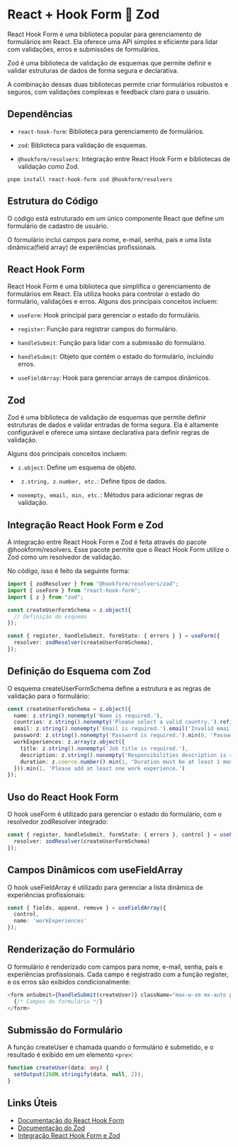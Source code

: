 # React + Hook Form 🤝 Zod

React Hook Form é uma biblioteca popular para gerenciamento de formulários em React. Ela oferece uma API simples e eficiente para lidar com validações, erros e submissões de formulários. 

Zod é uma biblioteca de validação de esquemas que permite definir e validar estruturas de dados de forma segura e declarativa.

A combinação dessas duas bibliotecas permite criar formulários robustos e seguros, com validações complexas e feedback claro para o usuário.

## Dependências

 - `react-hook-form`: Biblioteca para gerenciamento de formulários.

 - `zod`: Biblioteca para validação de esquemas.

 - `@hookform/resolvers`: Integração entre React Hook Form e bibliotecas de validação como Zod.

```
pnpm install react-hook-form zod @hookform/resolvers
```
## Estrutura do Código

O código está estruturado em um único componente React que define um formulário de cadastro de usuário. 

O formulário inclui campos para nome, e-mail, senha, país e uma lista dinâmica(field array) de experiências profissionais.

## React Hook Form
React Hook Form é uma biblioteca que simplifica o gerenciamento de formulários em React. Ela utiliza hooks para controlar o estado do formulário, validações e erros. Alguns dos principais conceitos incluem:

 - `useForm`: Hook principal para gerenciar o estado do formulário.

 - `register`: Função para registrar campos do formulário.

 - `handleSubmit`: Função para lidar com a submissão do formulário.

 - `handleSubmit`: Objeto que contém o estado do formulário, incluindo erros.

 - `useFieldArray`: Hook para gerenciar arrays de campos dinâmicos.

## Zod
Zod é uma biblioteca de validação de esquemas que permite definir estruturas de dados e validar entradas de forma segura. Ela é altamente configurável e oferece uma sintaxe declarativa para definir regras de validação.

Alguns dos principais conceitos incluem:

- `z.object`: Define um esquema de objeto.

- ` z.string, z.number, etc.`: Define tipos de dados.

- `nonempty, email, min, etc.`: Métodos para adicionar regras de validação.

## Integração React Hook Form e Zod
A integração entre React Hook Form e Zod é feita através do pacote @hookform/resolvers. Esse pacote permite que o React Hook Form utilize o Zod como um resolvedor de validação.

No código, isso é feito da seguinte forma:

```ts
import { zodResolver } from "@hookform/resolvers/zod";
import { useForm } from "react-hook-form";
import { z } from "zod";

const createUserFormSchema = z.object({
  // Definição do esquema
});

const { register, handleSubmit, formState: { errors } } = useForm({
  resolver: zodResolver(createUserFormSchema),
});
```

## Definição do Esquema com Zod
O esquema createUserFormSchema define a estrutura e as regras de validação para o formulário:

```ts
const createUserFormSchema = z.object({
  name: z.string().nonempty('Name is required.'),
  countries: z.string().nonempty('Please select a valid country.').refine(value => value !== '', 'Please select a valid country.'),
  email: z.string().nonempty('Email is required.').email('Invalid email format.'),
  password: z.string().nonempty('Password is required.').min(8, 'Password must be at least 8 characters long.'),
  workExperiences: z.array(z.object({
    title: z.string().nonempty('Job title is required.'),
    description: z.string().nonempty('Responsibilities description is required.'),
    duration: z.coerce.number().min(1, 'Duration must be at least 1 month.')
  })).min(1, 'Please add at least one work experience.')
});
```

## Uso do React Hook Form
O hook useForm é utilizado para gerenciar o estado do formulário, com o resolvedor zodResolver integrado:

```ts
const { register, handleSubmit, formState: { errors }, control } = useForm<CreateUserFormData>({
  resolver: zodResolver(createUserFormSchema)
});
```

## Campos Dinâmicos com useFieldArray
O hook useFieldArray é utilizado para gerenciar a lista dinâmica de experiências profissionais:

```ts
const { fields, append, remove } = useFieldArray({
  control,
  name: 'workExperiences'
});
```

## Renderização do Formulário
O formulário é renderizado com campos para nome, e-mail, senha, país e experiências profissionais. Cada campo é registrado com a função register, e os erros são exibidos condicionalmente:

```ts
<form onSubmit={handleSubmit(createUser)} className="max-w-sm mx-auto p-6">
  {/* Campos do formulário */}
</form>
```

## Submissão do Formulário
A função createUser é chamada quando o formulário é submetido, e o resultado é exibido em um elemento `<pre>`:


```ts
function createUser(data: any) {
  setOutput(JSON.stringify(data, null, 2));
}
```

## Links Úteis
 - [Documentação do React Hook Form](https://react-hook-form.com/)
 - [Documentação do Zod](https://zod.dev/)
 - [Integração React Hook Form e Zod](https://github.com/react-hook-form/resolvers)


